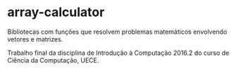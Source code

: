 # array-calculator
Bibliotecas com funções que resolvem problemas matemáticos envolvendo vetores e matrizes.

Trabalho final da disciplina de Introdução à Computação 2016.2 do curso de Ciência da Computação, UECE.
